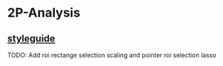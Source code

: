 # 2P-Analysis

[styleguide](https://google.github.io/styleguide/pyguide.html)
---
TODO: Add roi rectange selection scaling and pointer roi selection lasso
